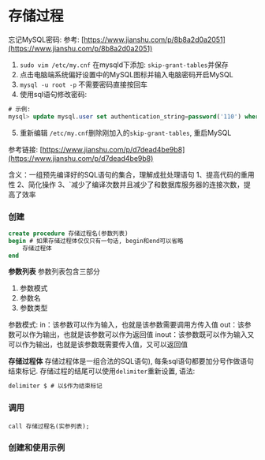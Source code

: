 # 存储过程


忘记MySQL密码:
参考: [https://www.jianshu.com/p/8b8a2d0a2051](https://www.jianshu.com/p/8b8a2d0a2051)

1. `sudo vim /etc/my.cnf`  在mysqld下添加: `skip-grant-tables`并保存
2. 点击电脑端系统偏好设置中的MySQL图标并输入电脑密码开启MySQL
3. `mysql -u root -p` 不需要密码直接按回车
4. 使用sql语句修改密码:
```sql
# 示例:
mysql> update mysql.user set authentication_string=password('110') where user='root';
```
5. 重新编辑 `/etc/my.cnf`删除刚加入的`skip-grant-tables`, 重启MySQL

参考链接: [https://www.jianshu.com/p/d7dead4be9b8](https://www.jianshu.com/p/d7dead4be9b8)

含义：一组预先编译好的SQL语句的集合，理解成批处理语句
1、提高代码的重用性
2、简化操作
3、`减少了编译次数并且减少了和数据库服务器的连接次数，提高了效率

### 创建

```sql
create procedure 存储过程名(参数列表)
begin # 如果存储过程体仅仅只有一句话, begin和end可以省略
	存储过程体
end
```

**参数列表**
参数列表包含三部分
1. 参数模式
2. 参数名
3. 参数类型

参数模式:
in：该参数可以作为输入，也就是该参数需要调用方传入值
out：该参数可以作为输出，也就是该参数可以作为返回值
inout：该参数既可以作为输入又可以作为输出，也就是该参数既需要传入值，又可以返回值

**存储过程体**
存储过程体是一组合法的SQL语句), 每条sql语句都要加分号作做语句结束标记.
存储过程的结尾可以使用`delimiter`重新设置, 语法:

```sql
delimiter $ # 以$作为结束标记
```

### 调用

`call 存储过程名(实参列表);`

### 创建和使用示例

